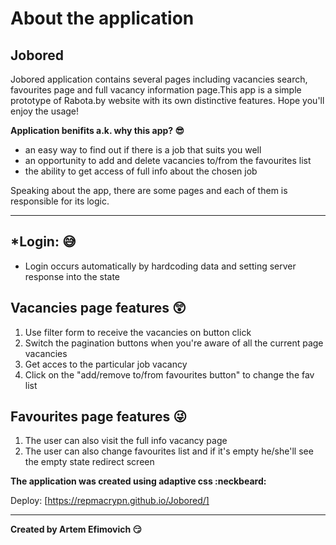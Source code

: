 # About the application
## Jobored
Jobored application contains several pages including vacancies search, favourites page
and full vacancy information page.This app is a simple prototype of Rabota.by website
 with its own distinctive features. Hope you'll enjoy the usage!

**Application benifits a.k. why this app? :sunglasses:**

+ an easy way to find out if there is a job that suits you well
+ an opportunity to add and delete vacancies to/from the favourites list
+ the ability to get access of full info about the chosen job

Speaking about the app, there are some pages and each of them is responsible for its logic. 
___
## *Login: :sweat_smile:
   - Login occurs automatically by hardcoding data and setting server response into the state

## Vacancies page features :astonished:

1. Use filter form to receive the vacancies on button click
2. Switch the pagination buttons when you're aware of all the current page vacancies
3. Get acces to the particular job vacancy
4. Click on the "add/remove to/from favourites button" to change the fav list 
    
## Favourites page features :stuck_out_tongue_winking_eye:

1. The user can also visit the full info vacancy page 
2. The user can also change favourites list and if it's empty he/she'll see the empty state redirect screen

**The application was created using adaptive css :neckbeard:**

Deploy: [https://repmacrypn.github.io/Jobored/]
___
**Created by Artem Efimovich :smirk:**